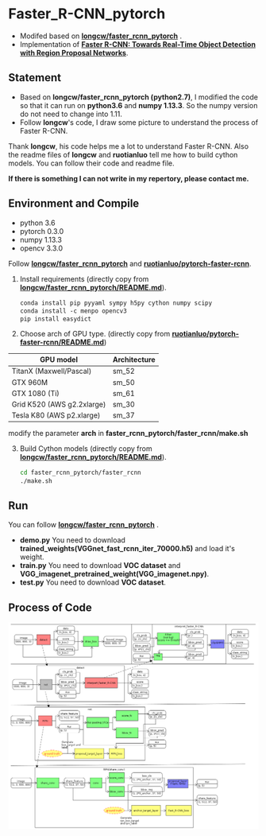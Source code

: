 # Faster_R-CNN_pytorch
- Modifed based on  [**longcw/faster_rcnn_pytorch**](https://github.com/daviddao/spatial-transformer-tensorflow) .  
- Implementation of [**Faster R-CNN: Towards Real-Time Object Detection with Region Proposal Networks**](https://arxiv.org/abs/1506.01497).  

## Statement
- Based on **longcw/faster_rcnn_pytorch (python2.7)**, I modified the code so that it can run on  **python3.6** and **numpy 1.13.3**. So the numpy version do not need to change into 1.11.
- Follow **longcw**'s code, I draw some picture to understand the process of Faster R-CNN.

Thank **longcw**, his code helps me a lot to understand Faster R-CNN. Also the readme files of **longcw** and **ruotianluo** tell me how to build cython models. You can follow their code and readme file.

**If there is something I can not write in my repertory, please contact me.**

## Environment and Compile
- python 3.6
- pytorch 0.3.0
- numpy 1.13.3
- opencv 3.3.0


Follow [**longcw/faster_rcnn_pytorch**](https://github.com/longcw/faster_rcnn_pytorch) and [**ruotianluo/pytorch-faster-rcnn**](https://github.com/ruotianluo/pytorch-faster-rcnn).

1. Install requirements (directly copy from [**longcw/faster_rcnn_pytorch/README.md**](https://raw.githubusercontent.com/longcw/faster_rcnn_pytorch/master/README.md)).

    ```
    conda install pip pyyaml sympy h5py cython numpy scipy
    conda install -c menpo opencv3
    pip install easydict
    ```
  
2. Choose arch of GPU type. (directly copy from [**ruotianluo/pytorch-faster-rcnn/README.md**](https://raw.githubusercontent.com/ruotianluo/pytorch-faster-rcnn/master/README.md))

  | GPU model  | Architecture |
  | ------------- | ------------- |
  | TitanX (Maxwell/Pascal) | sm_52 |
  | GTX 960M | sm_50 |
  | GTX 1080 (Ti) | sm_61 |
  | Grid K520 (AWS g2.2xlarge) | sm_30 |
  | Tesla K80 (AWS p2.xlarge) | sm_37 |
  
  modify the parameter **arch** in **faster_rcnn_pytorch/faster_rcnn/make.sh**
  
3. Build Cython models (directly copy from [**longcw/faster_rcnn_pytorch/README.md**](https://raw.githubusercontent.com/longcw/faster_rcnn_pytorch/master/README.md)).

    ```bash
    cd faster_rcnn_pytorch/faster_rcnn
    ./make.sh
    ```

## Run
You can follow [**longcw/faster_rcnn_pytorch**](https://github.com/daviddao/spatial-transformer-tensorflow) .

- **demo.py**  You need to download **trained_weights(VGGnet_fast_rcnn_iter_70000.h5)** and load it's weight.
- **train.py** You need to download **VOC dataset** and **VGG_imagenet_pretrained_weight(VGG_imagenet.npy)**.
- **test.py** You need to download **VOC dataset**.

## Process of Code
![](pics/process.png)

